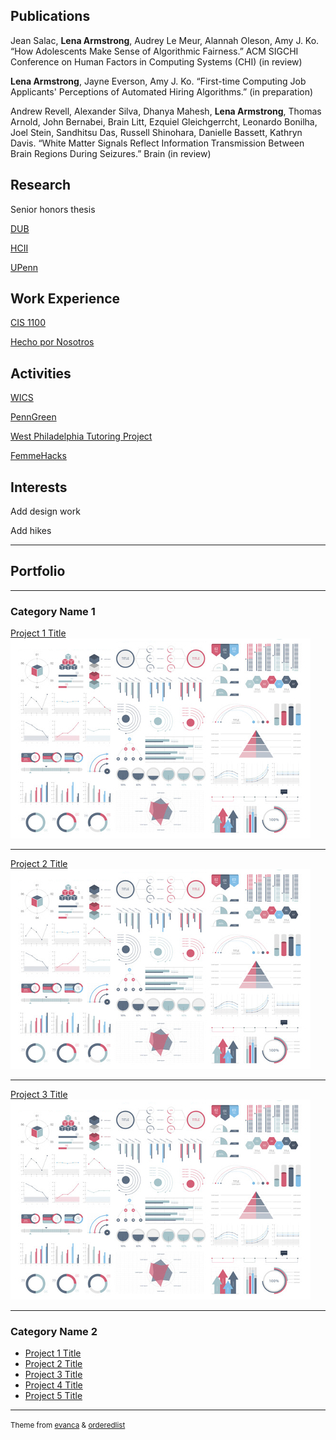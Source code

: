 ## Publications

Jean Salac, **Lena Armstrong**, Audrey Le Meur, Alannah Oleson, Amy J. Ko. “How Adolescents Make Sense of Algorithmic
Fairness.” ACM SIGCHI Conference on Human Factors in Computing Systems (CHI) (in review)

**Lena Armstrong**, Jayne Everson, Amy J. Ko. “First-time Computing Job Applicants' Perceptions of Automated Hiring
Algorithms.” (in preparation)

Andrew Revell, Alexander Silva, Dhanya Mahesh, **Lena Armstrong**, Thomas Arnold, John Bernabei, Brain Litt, Ezquiel Gleichgerrcht, Leonardo Bonilha, Joel Stein, Sandhitsu Das, Russell Shinohara, Danielle Bassett, Kathryn Davis. “White Matter Signals Reflect Information Transmission Between Brain Regions During Seizures.” Brain (in review)

## Research

Senior honors thesis

[DUB](https://drive.google.com/file/d/1UyxGvT0-nu_sn6QEYdcHQVPNW3HBybPa/view?usp=sharing)

[HCII](https://drive.google.com/file/d/1dgRMjN74YXSNIuabXClYMu3LJKMMRVH7/view?usp=sharing)

[UPenn](https://presentations.curf.upenn.edu/poster/machine-learning-eeg-help-diagnose-epilepsy-predicting-functional-connectivity-structural)

## Work Experience

[CIS 1100](https://www.cis.upenn.edu/~cis110/current/staff.html)

[Hecho por Nosotros](https://www.hechoxnosotros.org/)

## Activities

[WICS](https://wics.cis.upenn.edu/program.html)

[PennGreen](https://sustainability.upenn.edu/participate/students/penngreen-pre-orientation)

[West Philadelphia Tutoring Project](https://upennwptp.weebly.com/)

[FemmeHacks](https://femmehacks.io/)

## Interests

Add design work

Add hikes

---

## Portfolio

---

### Category Name 1 

[Project 1 Title](/sample_page)
<img src="images/dummy_thumbnail.jpg?raw=true"/>

---
[Project 2 Title](/pdf/sample_presentation.pdf)
<img src="images/dummy_thumbnail.jpg?raw=true"/>

---
[Project 3 Title](http://example.com/)
<img src="images/dummy_thumbnail.jpg?raw=true"/>

---

### Category Name 2

- [Project 1 Title](http://example.com/)
- [Project 2 Title](http://example.com/)
- [Project 3 Title](http://example.com/)
- [Project 4 Title](http://example.com/)
- [Project 5 Title](http://example.com/)





---
<p><small>Theme from <a href="https://github.com/evanca">evanca</a> & <a href="https://github.com/orderedlist">orderedlist</a></small></p>
